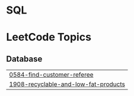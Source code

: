 # SQL
<!---LeetCode Topics Start-->
# LeetCode Topics
## Database
|  |
| ------- |
| [0584-find-customer-referee](https://github.com/codexcherry/SQL/tree/master/0584-find-customer-referee) |
| [1908-recyclable-and-low-fat-products](https://github.com/codexcherry/SQL/tree/master/1908-recyclable-and-low-fat-products) |
<!---LeetCode Topics End-->